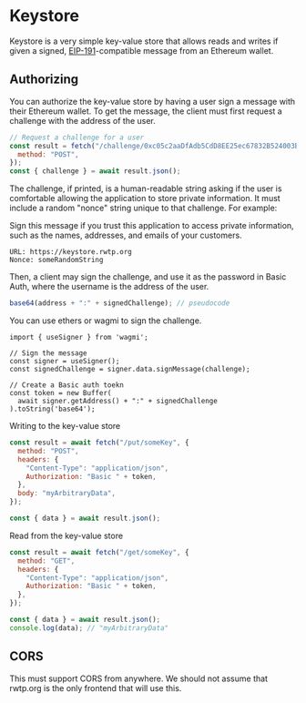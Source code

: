 # Keystore

Keystore is a very simple key-value store that allows reads and writes if given a signed, [EIP-191](https://eips.ethereum.org/EIPS/eip-191)-compatible message from an Ethereum wallet.

## Authorizing

You can authorize the key-value store by having a user sign a message with their Ethereum wallet. To get the message, the client must first request a challenge with the address of the user.

```js
// Request a challenge for a user
const result = fetch("/challenge/0xc05c2aaDfAdb5CdD8EE25ec67832B524003B2E37", {
  method: "POST",
});
const { challenge } = await result.json();
```

The challenge, if printed, is a human-readable string asking if the user is comfortable allowing the application to store private information. It must include a random "nonce" string unique to that challenge. For example:

Sign this message if you trust this application to access private
information, such as the names, addresses, and emails of your customers.

```
URL: https://keystore.rwtp.org
Nonce: someRandomString
```

Then, a client may sign the challenge, and use it as the password in Basic Auth, where the username is the address of the user.

```js
base64(address + ":" + signedChallenge); // pseudocode
```

You can use ethers or wagmi to sign the challenge.

```
import { useSigner } from 'wagmi';

// Sign the message
const signer = useSigner();
const signedChallenge = signer.data.signMessage(challenge);

// Create a Basic auth toekn
const token = new Buffer(
  await signer.getAddress() + ":" + signedChallenge
).toString('base64');
```

Writing to the key-value store

```js
const result = await fetch("/put/someKey", {
  method: "POST",
  headers: {
    "Content-Type": "application/json",
    Authorization: "Basic " + token,
  },
  body: "myArbitraryData",
});

const { data } = await result.json();
```

Read from the key-value store

```js
const result = await fetch("/get/someKey", {
  method: "GET",
  headers: {
    "Content-Type": "application/json",
    Authorization: "Basic " + token,
  },
});

const { data } = await result.json();
console.log(data); // "myArbitraryData"
```

## CORS

This must support CORS from anywhere. We should not assume that rwtp.org is the only frontend that will use this.
